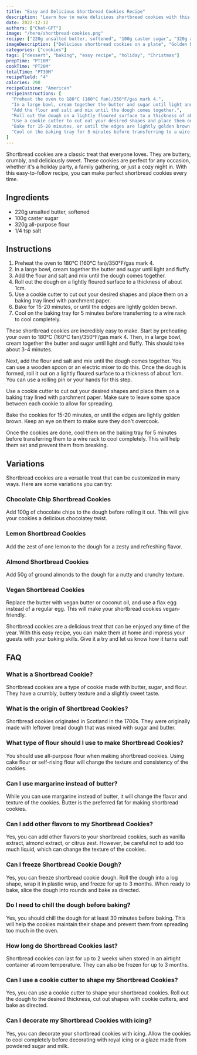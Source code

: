```yaml
---
title: "Easy and Delicious Shortbread Cookies Recipe"
description: "Learn how to make delicious shortbread cookies with this easy and quick recipe. These cookies are perfect for any occasion and will definitely impress your guests!"
date: 2022-12-12
authors: ["Chat-GPT"]
image: "/hero/shortbread-cookies.png"
recipe: ["220g unsalted butter, softened", "100g caster sugar", "320g all-purpose flour", "1/4 tsp salt"]
imageDescription: ["Delicious shortbread cookies on a plate", "Golden brown shortbread cookies", "Butter and flour mixing together", "A bowl of sugar"]
categories: ["cookies"]
tags: ["dessert", "baking", "easy recipe", "holiday", "Christmas"]
prepTime: "PT10M"
cookTime: "PT20M"
totalTime: "PT30M"
recipeYield: "4"
calories: 290
recipeCuisine: "American"
recipeInstructions: [
  "Preheat the oven to 180°C (160°C fan)/350°F/gas mark 4.",
  "In a large bowl, cream together the butter and sugar until light and fluffy.",
  "Add the flour and salt and mix until the dough comes together.",
  "Roll out the dough on a lightly floured surface to a thickness of about 1cm.",
  "Use a cookie cutter to cut out your desired shapes and place them on a baking tray lined with parchment paper.",
  "Bake for 15-20 minutes, or until the edges are lightly golden brown.",
  "Cool on the baking tray for 5 minutes before transferring to a wire rack to cool completely."
]
---
```


Shortbread cookies are a classic treat that everyone loves. They are buttery, crumbly, and deliciously sweet. These cookies are perfect for any occasion, whether it's a holiday party, a family gathering, or just a cozy night in. With this easy-to-follow recipe, you can make perfect shortbread cookies every time.

## Ingredients

- 220g unsalted butter, softened
- 100g caster sugar
- 320g all-purpose flour
- 1/4 tsp salt

## Instructions

1. Preheat the oven to 180°C (160°C fan)/350°F/gas mark 4.
2. In a large bowl, cream together the butter and sugar until light and fluffy.
3. Add the flour and salt and mix until the dough comes together.
4. Roll out the dough on a lightly floured surface to a thickness of about 1cm.
5. Use a cookie cutter to cut out your desired shapes and place them on a baking tray lined with parchment paper.
6. Bake for 15-20 minutes, or until the edges are lightly golden brown.
7. Cool on the baking tray for 5 minutes before transferring to a wire rack to cool completely.

These shortbread cookies are incredibly easy to make. Start by preheating your oven to 180°C (160°C fan)/350°F/gas mark 4. Then, in a large bowl, cream together the butter and sugar until light and fluffy. This should take about 3-4 minutes. 

Next, add the flour and salt and mix until the dough comes together. You can use a wooden spoon or an electric mixer to do this. Once the dough is formed, roll it out on a lightly floured surface to a thickness of about 1cm. You can use a rolling pin or your hands for this step.

Use a cookie cutter to cut out your desired shapes and place them on a baking tray lined with parchment paper. Make sure to leave some space between each cookie to allow for spreading.

Bake the cookies for 15-20 minutes, or until the edges are lightly golden brown. Keep an eye on them to make sure they don't overcook.

Once the cookies are done, cool them on the baking tray for 5 minutes before transferring them to a wire rack to cool completely. This will help them set and prevent them from breaking.

## Variations

Shortbread cookies are a versatile treat that can be customized in many ways. Here are some variations you can try:

### Chocolate Chip Shortbread Cookies

Add 100g of chocolate chips to the dough before rolling it out. This will give your cookies a delicious chocolatey twist.

### Lemon Shortbread Cookies

Add the zest of one lemon to the dough for a zesty and refreshing flavor.

### Almond Shortbread Cookies

Add 50g of ground almonds to the dough for a nutty and crunchy texture.

### Vegan Shortbread Cookies

Replace the butter with vegan butter or coconut oil, and use a flax egg instead of a regular egg. This will make your shortbread cookies vegan-friendly.

Shortbread cookies are a delicious treat that can be enjoyed any time of the year. With this easy recipe, you can make them at home and impress your guests with your baking skills. Give it a try and let us know how it turns out!

## FAQ

### What is a Shortbread Cookie?

Shortbread cookies are a type of cookie made with butter, sugar, and flour. They have a crumbly, buttery texture and a slightly sweet taste.

### What is the origin of Shortbread Cookies?

Shortbread cookies originated in Scotland in the 1700s. They were originally made with leftover bread dough that was mixed with sugar and butter.

### What type of flour should I use to make Shortbread Cookies?

You should use all-purpose flour when making shortbread cookies. Using cake flour or self-rising flour will change the texture and consistency of the cookies.

### Can I use margarine instead of butter?

While you can use margarine instead of butter, it will change the flavor and texture of the cookies. Butter is the preferred fat for making shortbread cookies.

### Can I add other flavors to my Shortbread Cookies?

Yes, you can add other flavors to your shortbread cookies, such as vanilla extract, almond extract, or citrus zest. However, be careful not to add too much liquid, which can change the texture of the cookies.

### Can I freeze Shortbread Cookie Dough?

Yes, you can freeze shortbread cookie dough. Roll the dough into a log shape, wrap it in plastic wrap, and freeze for up to 3 months. When ready to bake, slice the dough into rounds and bake as directed.

### Do I need to chill the dough before baking?

Yes, you should chill the dough for at least 30 minutes before baking. This will help the cookies maintain their shape and prevent them from spreading too much in the oven.

### How long do Shortbread Cookies last?

Shortbread cookies can last for up to 2 weeks when stored in an airtight container at room temperature. They can also be frozen for up to 3 months.

### Can I use a cookie cutter to shape my Shortbread Cookies?

Yes, you can use a cookie cutter to shape your shortbread cookies. Roll out the dough to the desired thickness, cut out shapes with cookie cutters, and bake as directed.

### Can I decorate my Shortbread Cookies with icing?

Yes, you can decorate your shortbread cookies with icing. Allow the cookies to cool completely before decorating with royal icing or a glaze made from powdered sugar and milk.